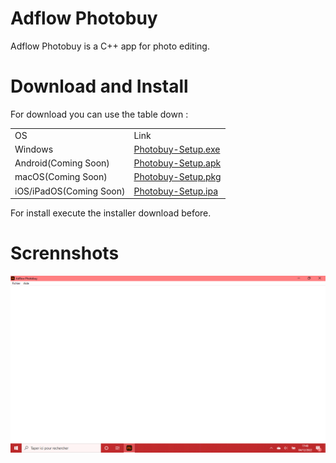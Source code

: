 # Adflow Photobuy
Adflow Photobuy is a C++ app for photo editing.

# Download and Install
For download you can use the table down :
<table>
  <tbody>
    <tr>
      <td>OS</td>
      <td>Link</td>
    </tr>
    <tr>
      <td>Windows</td>
      <td>
        <a href="https://github.com/foxypiratecove37350/Adflow-Photobuy/raw/4dee20803a258f3072edd5814a1407bafd7e6bf6/Adflow%20Photobuy/Photobuy-Setup.exe">
          Photobuy-Setup.exe
        </a>
      </td>
    </tr>
    <tr>
      <td>Android(Coming Soon)</td>
      <td>
        <a href="">
          Photobuy-Setup.apk
        </a>
      </td>
    </tr>
    <tr>
      <td>macOS(Coming Soon)</td>
      <td>
        <a href="">
          Photobuy-Setup.pkg
        </a>
      </td>
    </tr>
    <tr>
      <td>iOS/iPadOS(Coming Soon)</td>
      <td>
        <a href="">
          Photobuy-Setup.ipa
        </a>
      </td>
    </tr>
  </tbody>
</table>
For install execute the installer download before.

# Scrennshots
<img src="https://github.com/foxypiratecove37350/Adflow-Photobuy/blob/master/screen-1.png?raw=true" width="755px">
